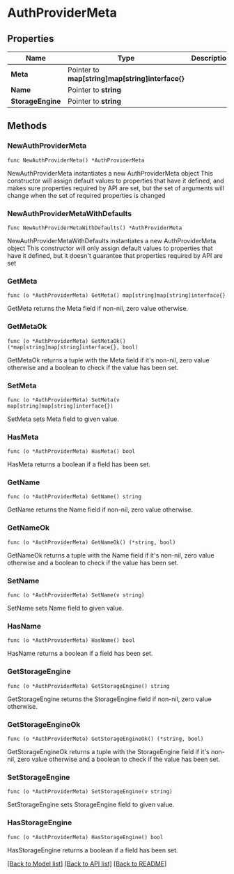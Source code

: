# AuthProviderMeta

## Properties

Name | Type | Description | Notes
------------ | ------------- | ------------- | -------------
**Meta** | Pointer to **map[string]map[string]interface{}** |  | [optional] 
**Name** | Pointer to **string** |  | [optional] 
**StorageEngine** | Pointer to **string** |  | [optional] 

## Methods

### NewAuthProviderMeta

`func NewAuthProviderMeta() *AuthProviderMeta`

NewAuthProviderMeta instantiates a new AuthProviderMeta object
This constructor will assign default values to properties that have it defined,
and makes sure properties required by API are set, but the set of arguments
will change when the set of required properties is changed

### NewAuthProviderMetaWithDefaults

`func NewAuthProviderMetaWithDefaults() *AuthProviderMeta`

NewAuthProviderMetaWithDefaults instantiates a new AuthProviderMeta object
This constructor will only assign default values to properties that have it defined,
but it doesn't guarantee that properties required by API are set

### GetMeta

`func (o *AuthProviderMeta) GetMeta() map[string]map[string]interface{}`

GetMeta returns the Meta field if non-nil, zero value otherwise.

### GetMetaOk

`func (o *AuthProviderMeta) GetMetaOk() (*map[string]map[string]interface{}, bool)`

GetMetaOk returns a tuple with the Meta field if it's non-nil, zero value otherwise
and a boolean to check if the value has been set.

### SetMeta

`func (o *AuthProviderMeta) SetMeta(v map[string]map[string]interface{})`

SetMeta sets Meta field to given value.

### HasMeta

`func (o *AuthProviderMeta) HasMeta() bool`

HasMeta returns a boolean if a field has been set.

### GetName

`func (o *AuthProviderMeta) GetName() string`

GetName returns the Name field if non-nil, zero value otherwise.

### GetNameOk

`func (o *AuthProviderMeta) GetNameOk() (*string, bool)`

GetNameOk returns a tuple with the Name field if it's non-nil, zero value otherwise
and a boolean to check if the value has been set.

### SetName

`func (o *AuthProviderMeta) SetName(v string)`

SetName sets Name field to given value.

### HasName

`func (o *AuthProviderMeta) HasName() bool`

HasName returns a boolean if a field has been set.

### GetStorageEngine

`func (o *AuthProviderMeta) GetStorageEngine() string`

GetStorageEngine returns the StorageEngine field if non-nil, zero value otherwise.

### GetStorageEngineOk

`func (o *AuthProviderMeta) GetStorageEngineOk() (*string, bool)`

GetStorageEngineOk returns a tuple with the StorageEngine field if it's non-nil, zero value otherwise
and a boolean to check if the value has been set.

### SetStorageEngine

`func (o *AuthProviderMeta) SetStorageEngine(v string)`

SetStorageEngine sets StorageEngine field to given value.

### HasStorageEngine

`func (o *AuthProviderMeta) HasStorageEngine() bool`

HasStorageEngine returns a boolean if a field has been set.


[[Back to Model list]](../README.md#documentation-for-models) [[Back to API list]](../README.md#documentation-for-api-endpoints) [[Back to README]](../README.md)


